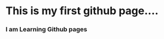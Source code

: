 <html>
<head>
  <title>Github Pages</title>  
</head>
<body>
    <h1>This is my first github page.... </h1>
    <h3>I am Learning Github pages</h3>
</body>
</html>
